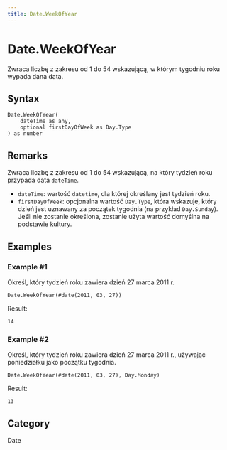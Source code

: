 ```yaml
---
title: Date.WeekOfYear
---
```


# Date.WeekOfYear


Zwraca liczbę z zakresu od 1 do 54 wskazującą, w którym tygodniu roku wypada dana data.


## Syntax

```powerquery
Date.WeekOfYear(
    dateTime as any,
    optional firstDayOfWeek as Day.Type
) as number
```


## Remarks

Zwraca liczbę z zakresu od 1 do 54 wskazującą, na który tydzień roku przypada data <code>dateTime</code>. <ul>        <li><code>dateTime</code>: wartość <code>datetime</code>, dla której określany jest tydzień roku.</li>        <li><code>firstDayOfWeek</code>: opcjonalna wartość <code>Day.Type</code>, która wskazuje, który dzień jest uznawany za początek tygodnia (na przykład <code>Day.Sunday</code>). Jeśli nie zostanie określona, zostanie użyta wartość domyślna na podstawie kultury.</li>      </ul>


## Examples

### Example #1 
Określ, który tydzień roku zawiera dzień 27 marca 2011 r.
```powerquery
Date.WeekOfYear(#date(2011, 03, 27))
```

Result: 
```powerquery
14
```


### Example #2 
Określ, który tydzień roku zawiera dzień 27 marca 2011 r., używając poniedziałku jako początku tygodnia.
```powerquery
Date.WeekOfYear(#date(2011, 03, 27), Day.Monday)
```

Result: 
```powerquery
13
```




## Category
Date
